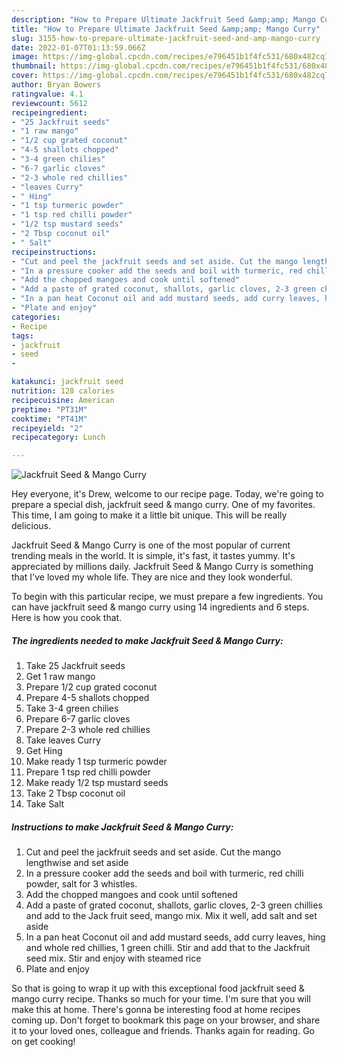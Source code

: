 ```yaml
---
description: "How to Prepare Ultimate Jackfruit Seed &amp;amp; Mango Curry"
title: "How to Prepare Ultimate Jackfruit Seed &amp;amp; Mango Curry"
slug: 3155-how-to-prepare-ultimate-jackfruit-seed-and-amp-mango-curry
date: 2022-01-07T01:13:59.066Z
image: https://img-global.cpcdn.com/recipes/e796451b1f4fc531/680x482cq70/jackfruit-seed-mango-curry-recipe-main-photo.jpg
thumbnail: https://img-global.cpcdn.com/recipes/e796451b1f4fc531/680x482cq70/jackfruit-seed-mango-curry-recipe-main-photo.jpg
cover: https://img-global.cpcdn.com/recipes/e796451b1f4fc531/680x482cq70/jackfruit-seed-mango-curry-recipe-main-photo.jpg
author: Bryan Bowers
ratingvalue: 4.1
reviewcount: 5612
recipeingredient:
- "25 Jackfruit seeds"
- "1 raw mango"
- "1/2 cup grated coconut"
- "4-5 shallots chopped"
- "3-4 green chilies"
- "6-7 garlic cloves"
- "2-3 whole red chillies"
- "leaves Curry"
- " Hing"
- "1 tsp turmeric powder"
- "1 tsp red chilli powder"
- "1/2 tsp mustard seeds"
- "2 Tbsp coconut oil"
- " Salt"
recipeinstructions:
- "Cut and peel the jackfruit seeds and set aside. Cut the mango lengthwise and set aside"
- "In a pressure cooker add the seeds and boil with turmeric, red chilli powder, salt for 3 whistles."
- "Add the chopped mangoes and cook until softened"
- "Add a paste of grated coconut, shallots, garlic cloves, 2-3 green chillies and add to the Jack fruit seed, mango mix. Mix it well, add salt and set aside"
- "In a pan heat Coconut oil and add mustard seeds, add curry leaves, hing and whole red chillies, 1 green chilli. Stir and add that to the Jackfruit seed mix. Stir and enjoy with steamed rice"
- "Plate and enjoy"
categories:
- Recipe
tags:
- jackfruit
- seed
- 

katakunci: jackfruit seed  
nutrition: 128 calories
recipecuisine: American
preptime: "PT31M"
cooktime: "PT41M"
recipeyield: "2"
recipecategory: Lunch

---
```



![Jackfruit Seed &amp; Mango Curry](https://img-global.cpcdn.com/recipes/e796451b1f4fc531/680x482cq70/jackfruit-seed-mango-curry-recipe-main-photo.jpg)

Hey everyone, it's Drew, welcome to our recipe page. Today, we're going to prepare a special dish, jackfruit seed &amp; mango curry. One of my favorites. This time, I am going to make it a little bit unique. This will be really delicious.



Jackfruit Seed &amp; Mango Curry is one of the most popular of current trending meals in the world. It is simple, it's fast, it tastes yummy. It's appreciated by millions daily. Jackfruit Seed &amp; Mango Curry is something that I've loved my whole life. They are nice and they look wonderful.


To begin with this particular recipe, we must prepare a few ingredients. You can have jackfruit seed &amp; mango curry using 14 ingredients and 6 steps. Here is how you cook that.

<!--inarticleads1-->

##### The ingredients needed to make Jackfruit Seed &amp; Mango Curry:

1. Take 25 Jackfruit seeds
1. Get 1 raw mango
1. Prepare 1/2 cup grated coconut
1. Prepare 4-5 shallots chopped
1. Take 3-4 green chilies
1. Prepare 6-7 garlic cloves
1. Prepare 2-3 whole red chillies
1. Take leaves Curry
1. Get  Hing
1. Make ready 1 tsp turmeric powder
1. Prepare 1 tsp red chilli powder
1. Make ready 1/2 tsp mustard seeds
1. Take 2 Tbsp coconut oil
1. Take  Salt




<!--inarticleads2-->

##### Instructions to make Jackfruit Seed &amp; Mango Curry:

1. Cut and peel the jackfruit seeds and set aside. Cut the mango lengthwise and set aside
1. In a pressure cooker add the seeds and boil with turmeric, red chilli powder, salt for 3 whistles.
1. Add the chopped mangoes and cook until softened
1. Add a paste of grated coconut, shallots, garlic cloves, 2-3 green chillies and add to the Jack fruit seed, mango mix. Mix it well, add salt and set aside
1. In a pan heat Coconut oil and add mustard seeds, add curry leaves, hing and whole red chillies, 1 green chilli. Stir and add that to the Jackfruit seed mix. Stir and enjoy with steamed rice
1. Plate and enjoy




So that is going to wrap it up with this exceptional food jackfruit seed &amp; mango curry recipe. Thanks so much for your time. I'm sure that you will make this at home. There's gonna be interesting food at home recipes coming up. Don't forget to bookmark this page on your browser, and share it to your loved ones, colleague and friends. Thanks again for reading. Go on get cooking!
